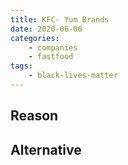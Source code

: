 ```yaml
---
title: KFC- Yum Brands
date: 2020-06-06
categories:
    - companies
    - fastfood
tags:
    - black-lives-matter
---
```


## Reason


## Alternative

